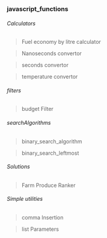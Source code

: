 ### javascript_functions

###### Calculators

> Fuel economy by litre calculator

> Nanoseconds convertor

> seconds convertor

> temperature convertor

###### filters

> budget Filter

###### searchAlgorithms

> binary_search_algorithm

> binary_search_leftmost

###### Solutions

> Farm Produce Ranker

###### Simple utilities

> comma Insertion

> list Parameters
